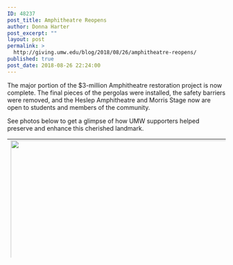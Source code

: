 ```yaml
---
ID: 48237
post_title: Amphitheatre Reopens
author: Donna Harter
post_excerpt: ""
layout: post
permalink: >
  http://giving.umw.edu/blog/2018/08/26/amphitheatre-reopens/
published: true
post_date: 2018-08-26 22:24:00
---
```

The major portion of the $3-million Amphitheatre restoration project is now complete. The final pieces of the pergolas were installed, the safety barriers were removed, and the Heslep Amphitheatre and Morris Stage now are open to students and members of the community.

See photos below to get a glimpse of how UMW supporters helped preserve and enhance this cherished landmark.
<table style="height: 273px" width="604">
<tbody>
<tr>
<td><img class="aligncenter wp-image-48222" src="http://giving.umw.edu/wp-content/uploads/2018/08/UMW-Amphitheater-Campus-23August2018-45-1024x671.jpg" alt="" width="500" height="328" /></td>
</tr>
<tr>
<td><img class="wp-image-48221 aligncenter" src="http://giving.umw.edu/wp-content/uploads/2018/08/UMW-Amphitheater-Campus-23August2018-42-1024x680.jpg" alt="" width="500" height="332" /></td>
</tr>
<tr>
<td><img class="wp-image-48224 aligncenter" src="http://giving.umw.edu/wp-content/uploads/2018/08/UMW-Amphitheater-Campus-23August2018-47-1024x684.jpg" alt="" width="500" height="334" /></td>
</tr>
<tr>
<td><img class="wp-image-48204 aligncenter" src="http://giving.umw.edu/wp-content/uploads/2018/08/UMW-Amphitheater-Campus-23August2018-5-1024x684.jpg" alt="" width="500" height="334" /></td>
</tr>
<tr>
<td><img class="wp-image-48205 aligncenter" src="http://giving.umw.edu/wp-content/uploads/2018/08/UMW-Amphitheater-Campus-23August2018-6-1024x684.jpg" alt="" width="500" height="334" /></td>
</tr>
<tr>
<td><img class="wp-image-48216 aligncenter" src="http://giving.umw.edu/wp-content/uploads/2018/08/UMW-Amphitheater-Campus-23August2018-17-1024x684.jpg" alt="" width="500" height="334" /></td>
</tr>
<tr>
<td><img class="wp-image-48219 aligncenter" src="http://giving.umw.edu/wp-content/uploads/2018/08/UMW-Amphitheater-Campus-23August2018-20-684x1024.jpg" alt="" width="500" height="749" /></td>
</tr>
<tr>
<td><img class="wp-image-48220 aligncenter" src="http://giving.umw.edu/wp-content/uploads/2018/08/UMW-Amphitheater-Campus-23August2018-21-684x1024.jpg" alt="" width="500" height="749" /></td>
</tr>
<tr>
<td><img class="wp-image-48215 aligncenter" src="http://giving.umw.edu/wp-content/uploads/2018/08/UMW-Amphitheater-Campus-23August2018-16-1024x684.jpg" alt="" width="500" height="334" /></td>
</tr>
<tr>
<td><img class="wp-image-48234 aligncenter" src="http://giving.umw.edu/wp-content/uploads/2018/08/UMW-Amphitheater-Campus-23August2018-80-1024x281.jpg" alt="" width="500" height="137" /></td>
</tr>
</tbody>
</table>
&nbsp;